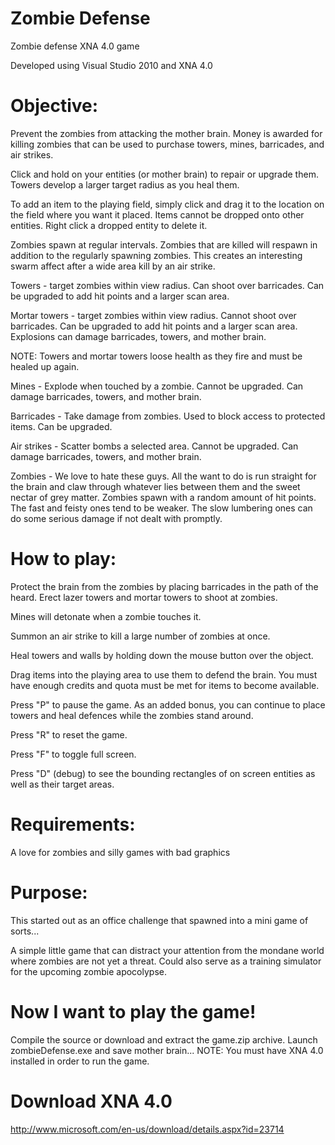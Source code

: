 Zombie Defense
==============

Zombie defense XNA 4.0 game

Developed using Visual Studio 2010 and XNA 4.0

Objective:
==========
Prevent the zombies from attacking the mother brain. Money is awarded for killing zombies that can be used to purchase 
towers, mines, barricades, and air strikes. 

Click and hold on your entities (or mother brain) to repair or upgrade them. 
Towers develop a larger target radius as you heal them.

To add an item to the playing field, simply click and drag it to the location on the field where you want it placed. 
Items cannot be dropped onto other entities. 
Right click a dropped entity to delete it.

Zombies spawn at regular intervals. Zombies that are killed will respawn in addition to the regularly spawning zombies. 
This creates an interesting swarm affect after a wide area kill by an air strike.

Towers - target zombies within view radius. Can shoot over barricades. Can be upgraded to add hit points and a larger scan area.

Mortar towers - target zombies within view radius. Cannot shoot over barricades. Can be upgraded to add hit points and a larger scan area. Explosions can damage barricades, towers, and mother brain. 

NOTE: Towers and mortar towers loose health as they fire and must be healed up again.

Mines - Explode when touched by a zombie. Cannot be upgraded. Can damage barricades, towers, and mother brain.

Barricades - Take damage from zombies. Used to block access to protected items. Can be upgraded.

Air strikes - Scatter bombs a selected area. Cannot be upgraded. Can damage barricades, towers, and mother brain.

Zombies - We love to hate these guys. All the want to do is run straight for the brain and claw through whatever lies between them and the sweet nectar of grey matter. Zombies spawn with a random amount of hit points. The fast and feisty ones tend to be weaker. The slow lumbering ones can do some serious damage if not dealt with promptly.

How to play:
============
Protect the brain from the zombies by placing barricades in the path of the heard. Erect lazer towers and mortar towers to shoot at zombies. 

Mines will detonate when a zombie touches it.

Summon an air strike to kill a large number of zombies at once. 

Heal towers and walls by holding down the mouse button over the object.

Drag items into the playing area to use them to defend the brain. You must have enough credits and quota must be met for items to become available. 

Press "P" to pause the game. As an added bonus, you can continue to place towers and heal defences while the zombies stand around.

Press "R" to reset the game.

Press "F" to toggle full screen.

Press "D" (debug) to see the bounding rectangles of on screen entities as well as their target areas.


Requirements:
=============
A love for zombies and silly games with bad graphics

Purpose:
========
This started out as an office challenge that spawned into a mini game of sorts...

A simple little game that can distract your attention from the mondane world where zombies are not yet a threat. 
Could also serve as a training simulator for the upcoming zombie apocolypse. 

Now I want to play the game!
============================
Compile the source or download and extract the game.zip archive. Launch zombieDefense.exe and save mother brain...
NOTE: You must have XNA 4.0 installed in order to run the game.

Download XNA 4.0
================
http://www.microsoft.com/en-us/download/details.aspx?id=23714
